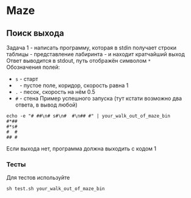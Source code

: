 # Maze
## Поиск выхода
Задача 1 - написать программу, которая в stdin получает строки таблицы - представление лабиринта - и находит кратчайший выход  
Ответ выводится в stdout, путь отображён символом `*`  
Обозначения полей:
* `s` - старт
* ` ` - пустое поле, коридор, скорость равна 1
* `.` - песок, скорость на нём 0.5
* `#` - стена
Пример успешного запуска (тут кстати возможно два ответа, в вывод любой)
```
echo -e "# ##\n# s#\n#  #\n## #" | your_walk_out_of_maze_bin
#*##
#*s#
#  #
## #
```
Если выхода нет, программа должна выходить с кодом 1
### Тесты
Для тестов используйте
```
sh test.sh your_walk_out_of_maze_bin
```
